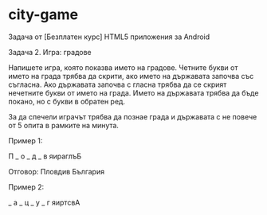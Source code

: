 # city-game

Задача от [Безплатен курс] HTML5 приложения за Android

Задача 2. Игра: градове

Напишете игра, която показва името на градове. Четните букви от името на града трябва да скрити, ако името на държавата започва със съгласна. Ако държавата започва с гласна трябва да се скрият нечетните букви от името на града. Името на държавата трябва да бъде покано, но с букви в обратен ред.

За да спечели играчът трябва да познае града и държавата с не повече от 5 опита в рамките на минута.

Пример 1:

П _ o _ д _ в
яираглъБ

Отговор: Пловдив България

Пример 2:

_ а _ ц _ у _ г
яиртсвА

